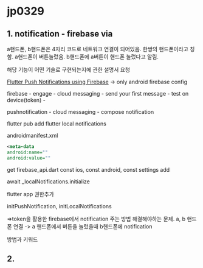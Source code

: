 # jp0329




## 1. notification - firebase via


a핸드폰, b핸드폰은 4자리 코드로 네트워크 연결이 되어있음. 
한쌍의 핸드폰이라고 칭함. 
a핸드폰이 버튼눌렀음. 
b핸드폰에 a버튼이 핸드폰 눌렀다고 알림.

해당 기능이 어떤 기술로 구현되는지에 관한 설명서 요청

[Flutter Push Notifications using Firebase](https://www.youtube.com/watch?v=k0zGEbiDJcQ&ab_channel=HeyFlutter%E2%80%A4com)
-> only android firebase config

firebase - engage - cloud messaging - send your first message - test on device(token) - 

pushnotification - cloud messaging - compose notification

flutter pub add flutter local notifications

androidmanifest.xml

```xml
<meta-data
android:name=""
android:value=""
```

get firebase_api.dart
const ios, const android, const settings
add

await _localNotifications.initialize

flutter app 권한추가

initPushNotification, initLocalNotifications

=>token을 활용한 firebase에서 notification 주는 방법
해결해야하는 문제. a, b 핸드폰 연결 -> a 핸드폰에서 버튼을 눌렀을때 b핸드폰에 notification

방법과 키워드

## 2. 
